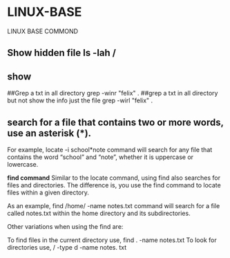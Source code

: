 # LINUX-BASE
LINUX BASE COMMOND


## Show hidden file  ls -lah /
## show 

##Grep a txt in all directory 
grep -winr "felix" .
##grep a txt in all directory but not show the info just the file 
grep -wirl "felix" .

## search for a file that contains two or more words, use an asterisk (*).
For example, locate -i school*note command will search for any file that contains the word “school” and “note”, whether it is uppercase or lowercase.

**find command**
Similar to the locate command, using find also searches for files and directories. The difference is, you use the find command to locate files within a given directory.

As an example, find /home/ -name notes.txt command will search for a file called notes.txt within the home directory and its subdirectories.

Other variations when using the find are:

To find files in the current directory use, find . -name notes.txt
To look for directories use, / -type d -name notes. txt
